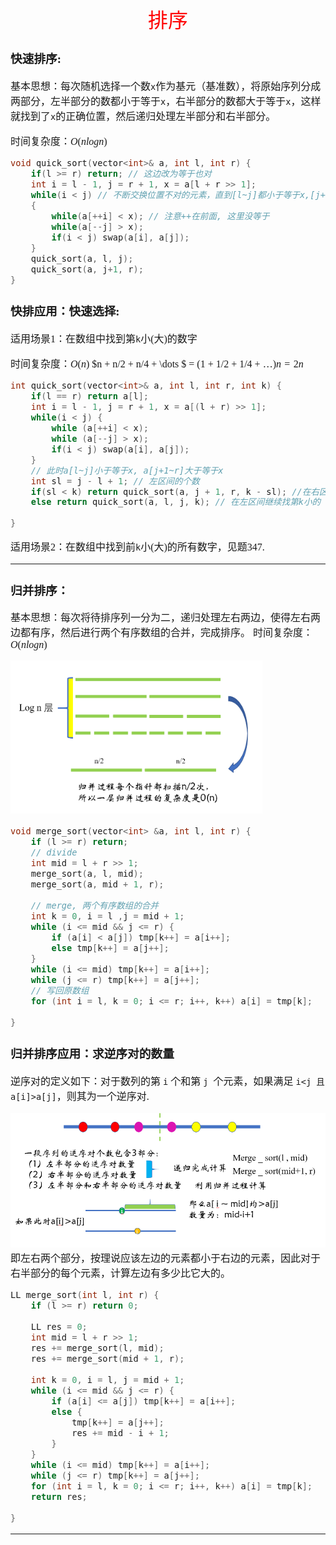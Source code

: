 <font face="楷体" size = 3>

<center><font face="楷体" size=6, color='red'> 排序 </font> </center>

### 快速排序:
基本思想：每次随机选择一个数`x`作为基元（基准数），将原始序列分成两部分，左半部分的数都小于等于`x`，右半部分的数都大于等于`x`，这样就找到了`x`的正确位置，然后递归处理左半部分和右半部分。

时间复杂度：$O(nlogn)$
```c++
void quick_sort(vector<int>& a, int l, int r) {
    if(l >= r) return; // 这边改为等于也对
    int i = l - 1, j = r + 1, x = a[l + r >> 1];
    while(i < j) // 不断交换位置不对的元素，直到[l~j]都小于等于x,[j+1,r]大于等于x
    {
        while(a[++i] < x); // 注意++在前面, 这里没等于
        while(a[--j] > x);
        if(i < j) swap(a[i], a[j]);
    }
    quick_sort(a, l, j);
    quick_sort(a, j+1, r);
}
```
### 快排应用：快速选择:
适用场景1：在数组中找到第`k`小(大)的数字

时间复杂度：$O(n)$
$n + n/2 + n/4 + \dots $ = $(1 + 1/2 + 1/4 + \dots) n = 2n$

```c++
int quick_sort(vector<int>& a, int l, int r, int k) {
    if(l == r) return a[l];
    int i = l - 1, j = r + 1, x = a[(l + r) >> 1];
    while(i < j) {
        while (a[++i] < x);
        while (a[--j] > x);
        if(i < j) swap(a[i], a[j]);
    }
    // 此时a[l~j]小于等于x, a[j+1~r]大于等于x
    int sl = j - l + 1; // 左区间的个数
    if(sl < k) return quick_sort(a, j + 1, r, k - sl); //在右区间找第 k - s1小的数
    else return quick_sort(a, l, j, k); // 在左区间继续找第k小的 [=放在这里，否则就是在右区间找第0小的数，肯定找不到]
    
}
```

适用场景2：在数组中找到前`k`小(大)的所有数字，见题347.

---

### 归并排序：
基本思想：每次将待排序列一分为二，递归处理左右两边，使得左右两边都有序，然后进行两个有序数组的合并，完成排序。
时间复杂度：$O(nlogn)$

<img src=..\Fig/归并排序.png width=80%/>

```c++
void merge_sort(vector<int> &a, int l, int r) {
    if (l >= r) return;
    // divide
    int mid = l + r >> 1;
    merge_sort(a, l, mid);
    merge_sort(a, mid + 1, r);
    
    // merge, 两个有序数组的合并
    int k = 0, i = l ,j = mid + 1;
    while (i <= mid && j <= r) {
        if (a[i] < a[j]) tmp[k++] = a[i++];
        else tmp[k++] = a[j++];
    }
    while (i <= mid) tmp[k++] = a[i++];
    while (j <= r) tmp[k++] = a[j++];
    // 写回原数组
    for (int i = l, k = 0; i <= r; i++, k++) a[i] = tmp[k];
    
}
```

### 归并排序应用：求逆序对的数量
逆序对的定义如下：对于数列的第 `i` 个和第 `j `个元素，如果满足 `i<j 且 a[i]>a[j]`，则其为一个逆序对.

<img src=..\Fig/逆序对.png >
即左右两个部分，按理说应该左边的元素都小于右边的元素，因此对于右半部分的每个元素，计算左边有多少比它大的。

```c++
LL merge_sort(int l, int r) {
    if (l >= r) return 0;
    
    LL res = 0;
    int mid = l + r >> 1;
    res += merge_sort(l, mid);
    res += merge_sort(mid + 1, r);
    
    int k = 0, i = l, j = mid + 1;
    while (i <= mid && j <= r) {
        if (a[i] <= a[j]) tmp[k++] = a[i++];
        else {
            tmp[k++] = a[j++];
            res += mid - i + 1;
        }
    }
    while (i <= mid) tmp[k++] = a[i++];
    while (j <= r) tmp[k++] = a[j++];
    for (int i = l, k = 0; i <= r; i++, k++) a[i] = tmp[k];
    return res;
    
}
```
---
